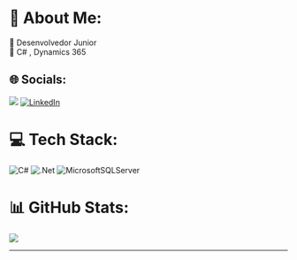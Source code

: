 # 🪪 About Me:
🔭 Desenvolvedor Junior<br>🌱 C# , Dynamics 365<br>


## 🌐 Socials:
<a href = "mailto:msn.box@outlook.com"><img src="[https://user-images.githubusercontent.com/54618801/63835346-dadbba80-c9a9-11e9-8ae6-de9437275b65.png](https://img.icons8.com/?size=48&id=WnHyYA2ecNqL&format=png)"></a>
[![LinkedIn](https://img.shields.io/badge/LinkedIn-%230077B5.svg?logo=linkedin&logoColor=white)](https://linkedin.com/in/https://www.linkedin.com/in/1988fsc/) 


# 💻 Tech Stack:
![C#](https://img.shields.io/badge/c%23-%23239120.svg?style=for-the-badge&logo=csharp&logoColor=white) ![.Net](https://img.shields.io/badge/.NET-5C2D91?style=for-the-badge&logo=.net&logoColor=white) ![MicrosoftSQLServer](https://img.shields.io/badge/Microsoft%20SQL%20Server-CC2927?style=for-the-badge&logo=microsoft%20sql%20server&logoColor=white)
# 📊 GitHub Stats:

![](https://github-readme-stats.vercel.app/api/top-langs/?username=1988fsc&theme=prussian&hide_border=false&include_all_commits=true&count_private=false&layout=compact)

---

